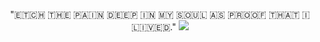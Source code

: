 <p align="center">
"🇪‌🇹‌🇨‌🇭‌ 🇹‌🇭‌🇪‌ 🇵‌🇦‌🇮‌🇳‌ 🇩‌🇪‌🇪‌🇵‌ 🇮‌🇳‌ 🇲‌🇾‌ 🇸‌🇴‌🇺‌🇱‌ 🇦‌🇸‌ 🇵‌🇷‌🇴‌🇴‌🇫‌ 🇹‌🇭‌🇦‌🇹‌ 🇮‌ 🇱‌🇮‌🇻‌🇪‌🇩‌."
<img src="https://i.postimg.cc/GtNdxRjM/tumblr-36daadd5bcd49c1e8b4b35ebe55bcc69-7f8e778d-1280-2.png"  />
</div>
